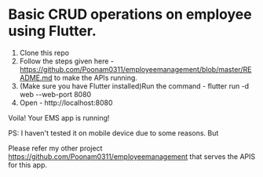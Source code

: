 # Basic CRUD operations on employee using Flutter.

1. Clone this repo
2. Follow the steps given here - https://github.com/Poonam0311/employeemanagement/blob/master/README.md to make the APIs running.
3. (Make sure you have Flutter installed)Run the command - flutter run -d web --web-port 8080
4. Open - http://localhost:8080

Voila! Your EMS app is running!

PS: I haven't tested it on mobile device due to some reasons. But

Please refer my other project https://github.com/Poonam0311/employeemanagement that serves the APIS for this app.
